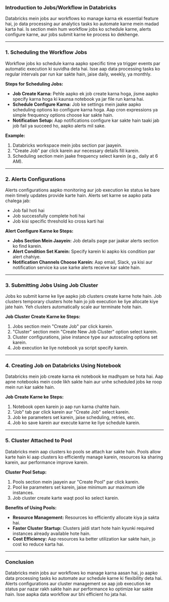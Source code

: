 ### **Introduction to Jobs/Workflow in Databricks**

Databricks mein jobs aur workflows ko manage karna ek essential feature hai, jo data processing aur analytics tasks ko automate karne mein madad karta hai. Is section mein hum workflow jobs ko schedule karne, alerts configure karne, aur jobs submit karne ke process ko dekhenge.

---

### **1. Scheduling the Workflow Jobs**

Workflow jobs ko schedule karna aapko specific time ya trigger events par automatic execution ki suvidha deta hai. Isse aap data processing tasks ko regular intervals par run kar sakte hain, jaise daily, weekly, ya monthly.

**Steps for Scheduling Jobs:**

- **Job Create Karna:** Pehle aapko ek job create karna hoga, jisme aapko specify karna hoga ki kaunsa notebook ya jar file run karna hai.
- **Schedule Configure Karna:** Job ke settings mein jaake aapko scheduling options ko configure karna hoga. Aap cron expressions ya simple frequency options choose kar sakte hain.
- **Notification Setup:** Aap notifications configure kar sakte hain taaki jab job fail ya succeed ho, aapko alerts mil sake.

**Example:**

1. Databricks workspace mein jobs section par jaayein.
2. "Create Job" par click karein aur necessary details fill karein.
3. Scheduling section mein jaake frequency select karein (e.g., daily at 6 AM).

---

### **2. Alerts Configurations**

Alerts configurations aapko monitoring aur job execution ke status ke bare mein timely updates provide karte hain. Alerts set karne se aapko pata chalega jab:

- Job fail hoti hai
- Job successfully complete hoti hai
- Job kisi specific threshold ko cross karti hai

**Alert Configure Karne ke Steps:**

- **Jobs Section Mein Jaayein:** Job details page par jaakar alerts section ko find karein.
- **Alert Condition Set Karein:** Specify karein ki aapko kis condition par alert chahiye.
- **Notification Channels Choose Karein:** Aap email, Slack, ya kisi aur notification service ka use karke alerts receive kar sakte hain.

---

### **3. Submitting Jobs Using Job Cluster**

Jobs ko submit karne ke liye aapko job clusters create karne hote hain. Job clusters temporary clusters hote hain jo job execution ke liye allocate kiye jate hain. Yeh clusters automatically scale aur terminate hote hain.

**Job Cluster Create Karne ke Steps:**

1. Jobs section mein "Create Job" par click karein.
2. "Cluster" section mein "Create New Job Cluster" option select karein.
3. Cluster configurations, jaise instance type aur autoscaling options set karein.
4. Job execution ke liye notebook ya script specify karein.

---

### **4. Creating Job on Databricks Using Notebook**

Databricks mein job create karna ek notebook ke madhyam se hota hai. Aap apne notebooks mein code likh sakte hain aur unhe scheduled jobs ke roop mein run kar sakte hain.

**Job Create Karne ke Steps:**

1. Notebook open karein jo aap run karna chahte hain.
2. "Job" tab par click karein aur "Create Job" select karein.
3. Job ke parameters set karein, jaise scheduling, retries, etc.
4. Job ko save karein aur execute karne ke liye schedule karein.

---

### **5. Cluster Attached to Pool**

Databricks mein aap clusters ko pools se attach kar sakte hain. Pools allow karte hain ki aap clusters ko efficiently manage karein, resources ka sharing karein, aur performance improve karein.

**Cluster Pool Setup:**

1. Pools section mein jaayein aur "Create Pool" par click karein.
2. Pool ke parameters set karein, jaise minimum aur maximum idle instances.
3. Job cluster create karte waqt pool ko select karein.

**Benefits of Using Pools:**

- **Resource Management:** Resources ko efficiently allocate kiya ja sakta hai.
- **Faster Cluster Startup:** Clusters jaldi start hote hain kyunki required instances already available hote hain.
- **Cost Efficiency:** Aap resources ka better utilization kar sakte hain, jo cost ko reduce karta hai.

---

### **Conclusion**

Databricks mein jobs aur workflows ko manage karna aasan hai, jo aapko data processing tasks ko automate aur schedule karne ki flexibility deta hai. Alerts configurations aur cluster management se aap job execution ke status par nazar rakh sakte hain aur performance ko optimize kar sakte hain. Isse aapka data workflow aur bhi efficient ho jata hai.
